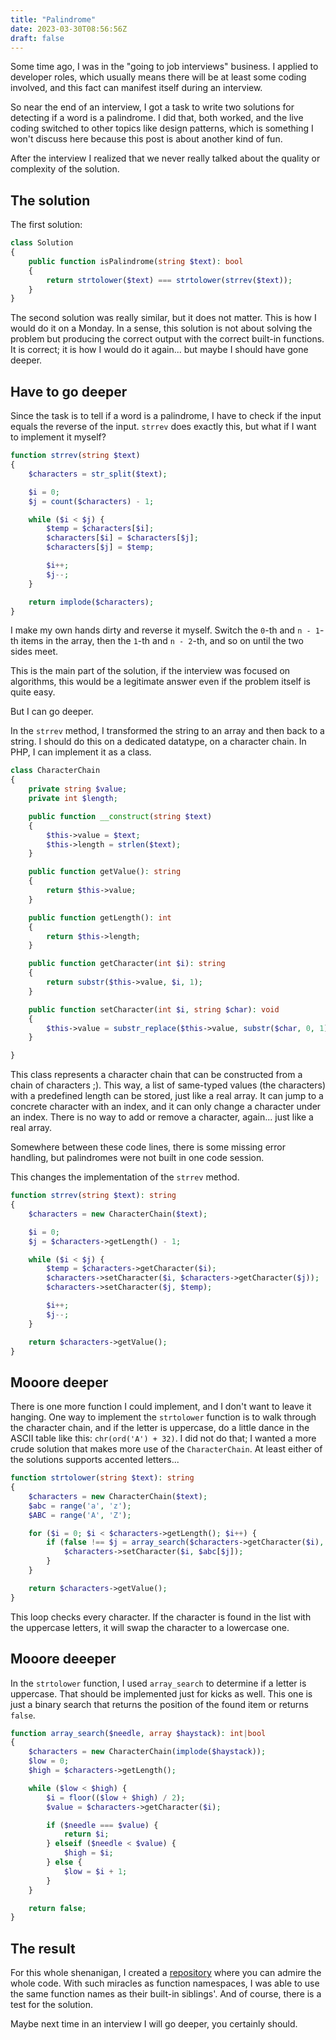 ```yaml
---
title: "Palindrome"
date: 2023-03-30T08:56:56Z
draft: false
---
```


Some time ago, I was in the "going to job interviews" business. I applied to developer roles, which usually means there will be at least some coding involved, and this fact can manifest itself during an interview.

<!--more-->

So near the end of an interview, I got a task to write two solutions for detecting if a word is a palindrome. I did that, both worked, and the live coding switched to other topics like design patterns, which is something I won't discuss here because this post is about another kind of fun.

After the interview I realized that we never really talked about the quality or complexity of the solution.

## The solution

The first solution:

```php
class Solution
{
    public function isPalindrome(string $text): bool
    {
        return strtolower($text) === strtolower(strrev($text));
    }
}
```

The second solution was really similar, but it does not matter. This is how I would do it on a Monday. In a sense, this solution is not about solving the problem but producing the correct output with the correct built-in functions. It is correct; it is how I would do it again... but maybe I should have gone deeper.

## Have to go deeper

Since the task is to tell if a word is a palindrome, I have to check if the input equals the reverse of the input. `strrev` does exactly this, but what if I want to implement it myself?

```php
function strrev(string $text)
{
    $characters = str_split($text);

    $i = 0;
    $j = count($characters) - 1;

    while ($i < $j) {
        $temp = $characters[$i];
        $characters[$i] = $characters[$j];
        $characters[$j] = $temp;

        $i++;
        $j--;
    }

    return implode($characters);
}
```

I make my own hands dirty and reverse it myself. Switch the `0`-th and `n - 1`-th items in the array, then the `1`-th and `n - 2`-th, and so on until the two sides meet.

This is the main part of the solution, if the interview was focused on algorithms, this would be a legitimate answer
even if the problem itself is quite easy.

But I can go deeper.

In the `strrev` method, I transformed the string to an array and then back to a string. I should do this on a dedicated datatype, on a character chain. In PHP, I can implement it as a class.

```php
class CharacterChain
{
    private string $value;
    private int $length;

    public function __construct(string $text)
    {
        $this->value = $text;
        $this->length = strlen($text);
    }

    public function getValue(): string
    {
        return $this->value;
    }

    public function getLength(): int
    {
        return $this->length;
    }

    public function getCharacter(int $i): string
    {
        return substr($this->value, $i, 1);
    }

    public function setCharacter(int $i, string $char): void
    {
        $this->value = substr_replace($this->value, substr($char, 0, 1), $i, 1);
    }

}
```

This class represents a character chain that can be constructed from a chain of characters ;). This way, a list of same-typed values (the characters) with a predefined length can be stored, just like a real array. It can jump to a concrete character with an index, and it can only change a character under an index. There is no way to add or remove a character, again... just like a real array.

Somewhere between these code lines, there is some missing error handling, but palindromes were not built in one code session.

This changes the implementation of the `strrev` method.

```php
function strrev(string $text): string
{
    $characters = new CharacterChain($text);

    $i = 0;
    $j = $characters->getLength() - 1;

    while ($i < $j) {
        $temp = $characters->getCharacter($i);
        $characters->setCharacter($i, $characters->getCharacter($j));
        $characters->setCharacter($j, $temp);

        $i++;
        $j--;
    }

    return $characters->getValue();
}
```

## Mooore deeper

There is one more function I could implement, and I don't want to leave it hanging. One way to implement the `strtolower` function is to walk through the character chain, and if the letter is uppercase, do a little dance in the ASCII table like this: `chr(ord('A') + 32)`. I did not do that; I wanted a more crude solution that makes more use of the `CharacterChain`. At least either of the solutions supports accented letters...

```php
function strtolower(string $text): string
{
    $characters = new CharacterChain($text);
    $abc = range('a', 'z');
    $ABC = range('A', 'Z');

    for ($i = 0; $i < $characters->getLength(); $i++) {
        if (false !== $j = array_search($characters->getCharacter($i), $ABC)) {
            $characters->setCharacter($i, $abc[$j]);
        }
    }

    return $characters->getValue();
}
```

This loop checks every character. If the character is found in the list with the uppercase letters, it will swap the character to a lowercase one.

## Mooore deeeper

In the `strtolower` function, I used `array_search` to determine if a letter is uppercase. That should be implemented just for kicks as well. This one is just a binary search that returns the position of the found item or returns `false`.

```php
function array_search($needle, array $haystack): int|bool
{
    $characters = new CharacterChain(implode($haystack));
    $low = 0;
    $high = $characters->getLength();

    while ($low < $high) {
        $i = floor(($low + $high) / 2);
        $value = $characters->getCharacter($i);

        if ($needle === $value) {
            return $i;
        } elseif ($needle < $value) {
            $high = $i;
        } else {
            $low = $i + 1;
        }
    }

    return false;
}
```

## The result

For this whole shenanigan, I created a [repository](https://github.com/hrvthzslt/palindrome) where you can admire the whole code. With such miracles as function namespaces, I was able to use the same function names as their built-in siblings'. And of course, there is a test for the solution.

Maybe next time in an interview I will go deeper, you certainly should.
